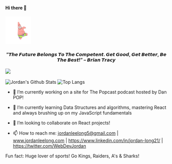 <h4>Hi there 👋 </h4>
<h4 align='left'><img src='/secret/patrick.gif' width='80px'/></h4> 
<h4 align='center'>“𝙏𝙝𝙚 𝙁𝙪𝙩𝙪𝙧𝙚 𝘽𝙚𝙡𝙤𝙣𝙜𝙨 𝙏𝙤 𝙏𝙝𝙚 𝘾𝙤𝙢𝙥𝙚𝙩𝙚𝙣𝙩. 𝙂𝙚𝙩 𝙂𝙤𝙤𝙙, 𝙂𝙚𝙩 𝘽𝙚𝙩𝙩𝙚𝙧, 𝘽𝙚 𝙏𝙝𝙚 𝘽𝙚𝙨𝙩!” – 𝘽𝙧𝙞𝙖𝙣 𝙏𝙧𝙖𝙘𝙮</h4>

![](https://komarev.com/ghpvc/?username=JordanLong1&color=brightgreen)

![Jordan's Github Stats](https://github-readme-stats.vercel.app/api?username=JordanLong1&show_icons=true&theme=blue-green)
![Top Langs](https://github-readme-stats.vercel.app/api/top-langs/?username=JordanLong1&layout=compact&theme=blue-green)

- 🔭 I’m currently working on a site for The Popcast podcast hosted by Dan POP!

- 🌱 I’m currently learning Data Structures and algorithms, mastering React and always brushing up on my JavaScript fundamentals

- 👯 I’m looking to collaborate on React projects!

- 📫 How to reach me: jordanleelong5@gmail.com | www.jordanleelong.com | https://www.linkedin.com/in/jordan-long21/ | https://twitter.com/WebDevJordan

Fun fact: Huge lover of sports! Go Kings, Raiders, A's & Sharks!

 


<!--
**JordanLong1/JordanLong1** is a ✨ _special_ ✨ repository because its `README.md` (this file) appears on your GitHub profile.

Here are some ideas to get you started:

- 🔭 I’m currently working on ...
- 🌱 I’m currently learning ...
- 👯 I’m looking to collaborate on ...
- 🤔 I’m looking for help with ...
- 💬 Ask me about ...
- 📫 How to reach me: ...
- 😄 Pronouns: ...
- ⚡ Fun fact: ...
-->
